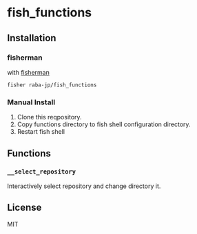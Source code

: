 # fish_functions

## Installation
### fisherman
with [fisherman](https://github.com/fisherman/fisherman)

```
fisher raba-jp/fish_functions
```

### Manual Install
1. Clone this reqpository.
1. Copy functions directory to fish shell configuration directory.
1. Restart fish shell

## Functions
### `__select_repository`
Interactively select repository and change directory it.

## License
MIT
